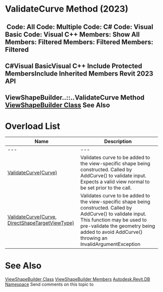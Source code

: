 # ValidateCurve Method (2023)

﻿
 Code: All Code: Multiple Code: C# Code: Visual Basic Code: Visual C++  Members: Show All Members: Filtered Members: Filtered Members: Filtered   
---  
C#Visual BasicVisual C++
Include Protected MembersInclude Inherited Members
Revit 2023 API  
---  
ViewShapeBuilder..::..ValidateCurve Method   
[ViewShapeBuilder Class](f99edd24-4519-56d5-a5d6-aa1565a893af.md "ViewShapeBuilder Class") See Also  
---  
# Overload List
| Name | Description |
| --- | --- |
| --- | --- | --- |
| [ValidateCurve(Curve)](c8ebf475-8f7c-100f-bd1f-351dba4a1149.md "ValidateCurve Method \(Curve\)") | Validates curve to be added to the view-specific shape being constructed. Called by AddCurve() to validate input. Expects a valid view normal to be set prior to the call. |
| [ValidateCurve(Curve, DirectShapeTargetViewType)](3d36d4c2-f736-db7b-ae6a-945f89dce0b9.md "ValidateCurve Method \(Curve, DirectShapeTargetViewType\)") | Validates curve to be added to the view-specific shape being constructed. Called by AddCurve() to validate input. This function may be used to pre-validate the geometry being added to avoid AddCurve() throwing an InvalidArgumentException |

# See Also
[ViewShapeBuilder Class](f99edd24-4519-56d5-a5d6-aa1565a893af.md "ViewShapeBuilder Class")
[ViewShapeBuilder Members](6927503d-38b2-cce5-9624-990934d9237a.md "ViewShapeBuilder Members")
[Autodesk.Revit.DB Namespace](87546ba7-461b-c646-cbb1-2cb8f5bff8b2.md "Autodesk.Revit.DB Namespace")
Send comments on this topic to 